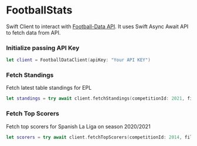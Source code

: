 # FootballStats

Swift Client to interact with [Football-Data API](https://www.football-data.org). It uses Swift Async Await API to fetch data from API.

### Initialize passing API Key
```swift
let client = FootballDataClient(apiKey: "Your API KEY")
```

### Fetch Standings
Fetch latest table standings for EPL
```swift
let standings = try await client.fetchStandings(competitionId: 2021, filterOption: .latest)
```

### Fetch Top Scorers 
Fetch top scorers for Spanish La Liga on season 2020/2021
```swift
let scorers = try await client.fetchTopScorers(competitionId: 2014, filterOption: .year(2020))
```
